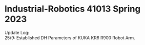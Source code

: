 # Industrial-Robotics 41013 Spring 2023
Update Log: <br>
25/9: Established DH Parameters of KUKA KR6 R900 Robot Arm.
